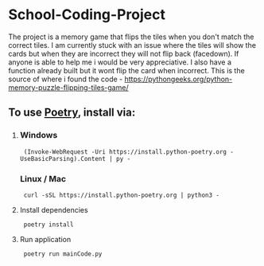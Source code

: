 # School-Coding-Project
The project is a memory game that flips the tiles when you don't match the correct tiles.
I am currently stuck with an issue where the tiles will show the cards but when they are incorrect they will not flip back (facedown). If anyone is able to help me i would be very appreciative.
I also have a function already built but it wont flip the card when incorrect.
This is the source of where i found the code -  https://pythongeeks.org/python-memory-puzzle-flipping-tiles-game/

## To use [Poetry](https://python.land/virtual-environments/python-poetry), install via:

1) ### Windows
        (Invoke-WebRequest -Uri https://install.python-poetry.org -UseBasicParsing).Content | py -
    ### Linux / Mac
        curl -sSL https://install.python-poetry.org | python3 -

2) Install dependencies

        poetry install

3) Run application

        poetry run mainCode.py